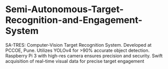 # Semi-Autonomous-Target-Recognition-and-Engagement-System
SA-TRES: Computer-Vision Target Recognition System. Developed at PCCOE, Pune. Utilizes YOLOv4 for >90% accurate object detection. Raspberry Pi 3 with high-res camera ensures precision and security. Swift acquisition of real-time visual data for precise target engagement
